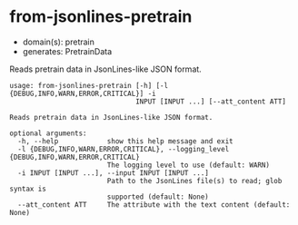 # from-jsonlines-pretrain

* domain(s): pretrain
* generates: PretrainData

Reads pretrain data in JsonLines-like JSON format.

```
usage: from-jsonlines-pretrain [-h] [-l {DEBUG,INFO,WARN,ERROR,CRITICAL}] -i
                               INPUT [INPUT ...] [--att_content ATT]

Reads pretrain data in JsonLines-like JSON format.

optional arguments:
  -h, --help            show this help message and exit
  -l {DEBUG,INFO,WARN,ERROR,CRITICAL}, --logging_level {DEBUG,INFO,WARN,ERROR,CRITICAL}
                        The logging level to use (default: WARN)
  -i INPUT [INPUT ...], --input INPUT [INPUT ...]
                        Path to the JsonLines file(s) to read; glob syntax is
                        supported (default: None)
  --att_content ATT     The attribute with the text content (default: None)
```
